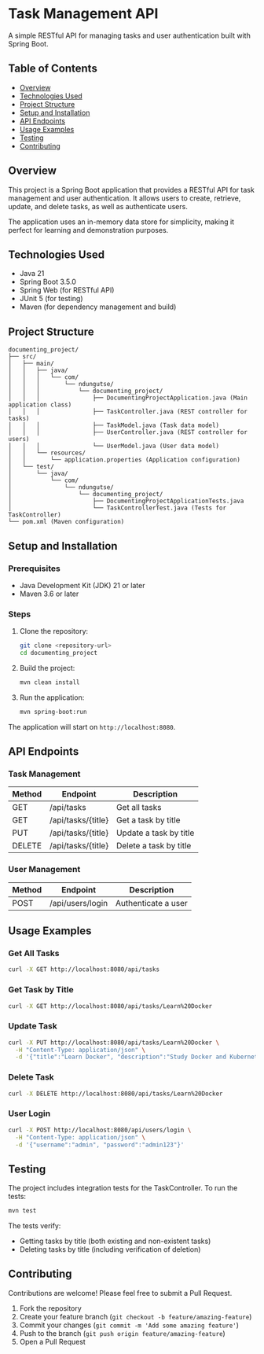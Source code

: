 # Task Management API

A simple RESTful API for managing tasks and user authentication built with Spring Boot.

## Table of Contents
- [Overview](#overview)
- [Technologies Used](#technologies-used)
- [Project Structure](#project-structure)
- [Setup and Installation](#setup-and-installation)
- [API Endpoints](#api-endpoints)
- [Usage Examples](#usage-examples)
- [Testing](#testing)
- [Contributing](#contributing)

## Overview

This project is a Spring Boot application that provides a RESTful API for task management and user authentication. It allows users to create, retrieve, update, and delete tasks, as well as authenticate users.

The application uses an in-memory data store for simplicity, making it perfect for learning and demonstration purposes.

## Technologies Used

- Java 21
- Spring Boot 3.5.0
- Spring Web (for RESTful API)
- JUnit 5 (for testing)
- Maven (for dependency management and build)

## Project Structure

```
documenting_project/
├── src/
│   ├── main/
│   │   ├── java/
│   │   │   └── com/
│   │   │       └── ndungutse/
│   │   │           └── documenting_project/
│   │   │               ├── DocumentingProjectApplication.java (Main application class)
│   │   │               ├── TaskController.java (REST controller for tasks)
│   │   │               ├── TaskModel.java (Task data model)
│   │   │               ├── UserController.java (REST controller for users)
│   │   │               └── UserModel.java (User data model)
│   │   └── resources/
│   │       └── application.properties (Application configuration)
│   └── test/
│       └── java/
│           └── com/
│               └── ndungutse/
│                   └── documenting_project/
│                       ├── DocumentingProjectApplicationTests.java
│                       └── TaskControllerTest.java (Tests for TaskController)
└── pom.xml (Maven configuration)
```

## Setup and Installation

### Prerequisites
- Java Development Kit (JDK) 21 or later
- Maven 3.6 or later

### Steps
1. Clone the repository:
   ```bash
   git clone <repository-url>
   cd documenting_project
   ```

2. Build the project:
   ```bash
   mvn clean install
   ```

3. Run the application:
   ```bash
   mvn spring-boot:run
   ```

The application will start on `http://localhost:8080`.

## API Endpoints

### Task Management

| Method | Endpoint | Description |
|--------|----------|-------------|
| GET    | /api/tasks | Get all tasks |
| GET    | /api/tasks/{title} | Get a task by title |
| PUT    | /api/tasks/{title} | Update a task by title |
| DELETE | /api/tasks/{title} | Delete a task by title |

### User Management

| Method | Endpoint | Description |
|--------|----------|-------------|
| POST   | /api/users/login | Authenticate a user |

## Usage Examples

### Get All Tasks
```bash
curl -X GET http://localhost:8080/api/tasks
```

### Get Task by Title
```bash
curl -X GET http://localhost:8080/api/tasks/Learn%20Docker
```

### Update Task
```bash
curl -X PUT http://localhost:8080/api/tasks/Learn%20Docker \
  -H "Content-Type: application/json" \
  -d '{"title":"Learn Docker", "description":"Study Docker and Kubernetes"}'
```

### Delete Task
```bash
curl -X DELETE http://localhost:8080/api/tasks/Learn%20Docker
```

### User Login
```bash
curl -X POST http://localhost:8080/api/users/login \
  -H "Content-Type: application/json" \
  -d '{"username":"admin", "password":"admin123"}'
```

## Testing

The project includes integration tests for the TaskController. To run the tests:

```bash
mvn test
```

The tests verify:
- Getting tasks by title (both existing and non-existent tasks)
- Deleting tasks by title (including verification of deletion)

## Contributing

Contributions are welcome! Please feel free to submit a Pull Request.

1. Fork the repository
2. Create your feature branch (`git checkout -b feature/amazing-feature`)
3. Commit your changes (`git commit -m 'Add some amazing feature'`)
4. Push to the branch (`git push origin feature/amazing-feature`)
5. Open a Pull Request